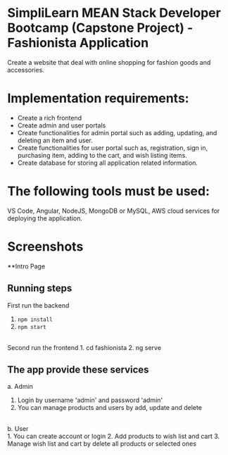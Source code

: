 # SimpliLearn MEAN Stack Developer Bootcamp (Capstone Project) - Fashionista Application
Create a website that deal with online shopping for fashion goods and accessories.  

# Implementation requirements:
* Create a rich frontend
* Create admin and user portals
* Create functionalities for admin portal such as adding, updating, and deleting an item and user.
* Create functionalities for user portal such as, registration, sign in, purchasing item, adding to the cart, and wish listing items.
* Create database for storing all application related information.
 
# The following tools must be used:
VS Code, Angular, NodeJS, MongoDB or MySQL, AWS cloud services for deploying the application.

# Screenshots 
**Intro Page


## Running steps 
First run the backend
1. `npm install`
2. `npm start`
<br />
Second run the frontend
1. cd fashionista
2. ng serve

## The app provide these services
a. Admin
1. Login by username 'admin' and password 'admin'
2. You can manage products and users by add, update and delete
<br />
b. User
<br />
1. You can create account or login
2. Add products to wish list and cart 
3. Manage wish list and cart by delete all products or selected ones
